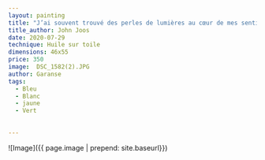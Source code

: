 ```yaml
---
layout: painting
title: "J’ai souvent trouvé des perles de lumières au cœur de mes sentiments les plus sombres."        
title_author: John Joos 
date: 2020-07-29
technique: Huile sur toile
dimensions: 46x55
price: 350
image:  DSC_1582(2).JPG
author: Garanse
tags:
  - Bleu
  - Blanc
  - jaune
  - Vert
  
  
---
```

![Image]({{ page.image | prepend: site.baseurl}})

